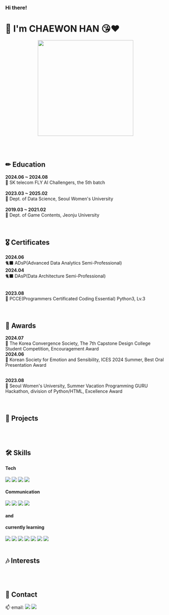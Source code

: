 ### Hi there!
# 🧸 I'm CHAEWON HAN 😘❤
<p align="center">
  <img src="https://github.com/ChaenyH/ChaenyH/assets/140527469/c6cb78cf-aa3e-4c29-b05a-061b388404dd" width="300">
</p>
<br>
<br>

## ✏ Education
**2024.06 ~ 2024.08** <br>
🪽 SK telecom FLY AI Challengers, the 5th batch <br>
<br>
**2023.03 ~ 2025.02** <br>
🏫 Dept. of Data Science, Seoul Women's University <br>
<br>
**2019.03 ~ 2021.02** <br>
🏫 Dept. of Game Contents, Jeonju University <br>
<br>
<br>

## 🎖 Certificates
**2024.06** <br>
🐈‍⬛ ADsP(Advanced Data Analytics Semi-Professional) <br>
**2024.04** <br>
🐈‍⬛ DAsP(Data Architecture Semi-Professional) <br>
<br>

**2023.08** <br>
🐣 PCCE(Programmers Certificated Coding Essential) Python3, Lv.3 <br>
<br>
<br>

## 🎉 Awards
**2024.07** <br>
🥉 The Korea Convergence Society, The 7th Capstone Design College Student Competition, Encouragement Award <br>
**2024.06** <br>
🥈 Korean Society for Emotion and Sensibility, ICES 2024 Summer, Best Oral Presentation Award <br>
<br>

**2023.08** <br>
🥇 Seoul Women's University, Summer Vacation Programming GURU Hackathon, division of Python/HTML, Excellence Award <br>
<br>
<br>

## 🚀 Projects
<br>
<br>

## 🛠 Skills
#### Tech
<img src="https://img.shields.io/badge/Python-14354C?style=for-the-badge&logo=python&logoColor=white"> <img src="https://img.shields.io/badge/Java-ED8B00?style=for-the-badge&logo=eclipseide&logoColor=white">  <img src="https://img.shields.io/badge/HTML5-E34F26?style=for-the-badge&logo=html5&logoColor=white"> <img src="https://img.shields.io/badge/JavaScript-F7DF1E?style=for-the-badge&logo=javascript&logoColor=white"> <br>
#### Communication
<img src="https://img.shields.io/badge/Notion-000000?style=for-the-badge&logo=notion&logoColor=white"> <img src="https://img.shields.io/badge/Slack-4A154B?style=for-the-badge&logo=slack&logoColor=white"> <img src="https://img.shields.io/badge/Discord-7289DA?style=for-the-badge&logo=discord&logoColor=white"> <img src="https://img.shields.io/badge/KakaoTalk-FFCD00?style=for-the-badge&logo=kakaotalk&logoColor=white"> <br>
#### and <br>
#### currently learning
<img src="https://img.shields.io/badge/TensorFlow-FF6F00?style=for-the-badge&logo=tensorflow&logoColor=white"> <img src="https://img.shields.io/badge/GitHub-100000?style=for-the-badge&logo=github&logoColor=white"> <img src="https://img.shields.io/badge/Kaggle-20BEFF?style=for-the-badge&logo=Kaggle&logoColor=white"> <img src="https://img.shields.io/badge/docker-%230db7ed.svg?style=for-the-badge&logo=docker&logoColor=white"> <img src="https://img.shields.io/badge/kubernetes-%23326ce5.svg?style=for-the-badge&logo=kubernetes&logoColor=white"> <img src="https://img.shields.io/badge/Flask-000000?style=for-the-badge&logo=flask&logoColor=white"> <img src="https://img.shields.io/badge/Flutter-02569B?style=for-the-badge&logo=flutter&logoColor=white">
<br>
<br>

## 🎶 Interests
<br>
<br>

## 💬 Contact
📫 email: <a href="mailto:hxchaeny@gmail.com"><img src="https://img.shields.io/badge/Gmail-D14836?style=for-the-badge&logo=gmail&logoColor=white"></a> <a href="mailto:hxchaeny@swu.ac.kr"><img src="https://img.shields.io/badge/SWU-ff6412?style=for-the-badge&logo=gmail&logoColor=white"></a>
<br>
<br>
